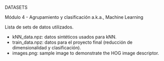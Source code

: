 DATASETS

Módulo 4 - Agrupamiento y clasificación
a.k.a., Machine Learning

Lista de sets de datos utilizados.

- kNN_data.npz: datos sintéticos usados para kNN.
- train_data.npz: datos para el proyecto final (reducción de dimensionalidad y clasificación).
- images.png: sample image to demonstrate the HOG image descriptor.
